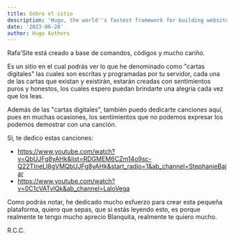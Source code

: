 ```yaml
---
title: Sobre el sitio
description: 'Hugo, the world''s fastest framework for building websites'
date: '2023-06-20'
author: Hugo Authors
---
```


Rafa'Site está creado a base de comandos, códigos y mucho cariño.

Es un sitio en el cual podrás ver lo que he denominado como "cartas digitales" las cuales son escritas y programadas por tu servidor, cada una de las cartas que existan y existirán, estarán creadas con sentimientos puros y honestos, los cuales espero puedan brindarte una alegría cada vez que los leas.


Además de las "cartas digitales", también puedo dedicarte canciones aquí, pues en muchas ocasiones, los sentimientos que no podemos expresar los podemos demostrar con una canción. 

Sí, te dedico estas canciones:

* https://www.youtube.com/watch?v=QbUJFg8yAHk&list=RDGMEM6CZm14o9sc-Q22TIneLI8gVMQbUJFg8yAHk&start_radio=1&ab_channel=StephanieBajar
* https://www.youtube.com/watch?v=0C1cVATvlQk&ab_channel=LaloVega

Como podrás notar, he dedicado mucho esfuerzo para crear esta pequeña plataforma, quiero que sepas, que si estás leyendo esto, es porque realmente te tengo mucho aprecio Blanquita, realmente te quiero mucho.

R.C.C.